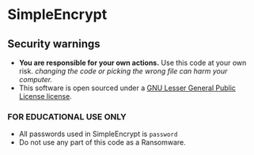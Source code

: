 # SimpleEncrypt

## Security warnings
- **You are responsible for your own actions.** Use this code at your own risk. *changing the code or picking the wrong file can harm your computer.*
- This software is open sourced under a [GNU Lesser General Public License license](https://www.gnu.org/licenses/lgpl-3.0.en.html).

### FOR EDUCATIONAL USE ONLY
- All passwords used in SimpleEncrypt is `password`
- Do not use any part of this code as a Ransomware.

